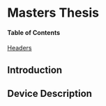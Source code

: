 # Masters Thesis

#### Table of Contents
[Headers](#headers)



## Introduction


## Device Description
